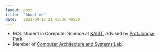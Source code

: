 ```yaml
---
layout: post
title:  "About me"
date:   2022-09-13 21:03:36 +0530
---
```

- M.S. student in Computer Science at [KAIST][cskaist], advised by [Prof.Jongse Park][jspark]. 
- Member of [Computer Architecture and Systems Lab][casys]. 

[cskaist]: https://cs.kaist.ac.kr
[jspark]: https://jongse-park.github.io
[casys]: https://calab.kaist.ac.kr